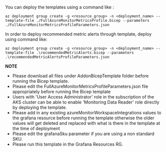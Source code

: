 You can deploy the templates using a command like :

```az deployment group create -g <resource_group> -n <deployment_name> --template-file ./FullAzureMonitorMetricsProfile.bicep --parameters ./FullAzureMonitorMetricsProfileParameters.json```


In order to deploy recommended metric alerts through template, deploy using command like:

```az deployment group create -g <resource_group> -n <deployment_name> --template-file .\recommendedMetricAlerts.bicep --parameters .\recommendedMetricAlertsProfileParameters.json```

**NOTE**

- Please download all files under AddonBicepTemplate folder before running the Bicep template.
- Please edit the FullAzureMonitorMetricsProfileParameters.json file appropriately before running the Bicep template
- Users with 'User Access Administrator' role in the subscription  of the AKS cluster can be able to enable 'Monitoring Data Reader' role directly by deploying the template.
- Please add in any existing azureMonitorWorkspaceIntegrations values to the grafana resource before running the template otherwise the older values will get deleted and replaced with what is there in the template at the time of deployment
- Please edit the grafanaSku parameter if you are using a non standard SKU.
- Please run this template in the Grafana Resources RG.
